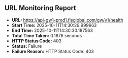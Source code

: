 ## URL Monitoring Report

- **URL:** https://api-gw1-prod1.fisglobal.com/gw/v1/health
- **Start Time:** 2025-10-11T14:30:29.999963
- **End Time:** 2025-10-11T14:30:30.187563
- **Total Time Taken:** 0.1876 seconds
- **HTTP Status Code:** 403
- **Status:** Failure
- **Failure Reason:** HTTP Status Code: 403

